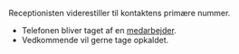Receptionisten viderestiller til kontaktens primære nummer.

* Telefonen bliver taget af en [medarbejder](Terminologi#medarbejder).
* Vedkommende vil gerne tage opkaldet.

